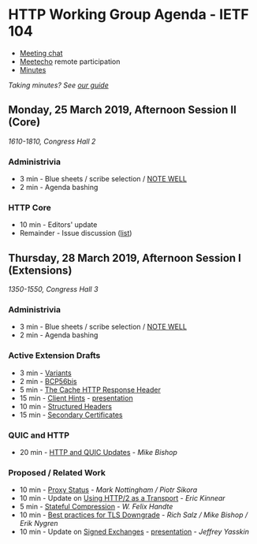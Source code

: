 # HTTP Working Group Agenda - IETF 104

* [Meeting chat](xmpp:httpbis@jabber.ietf.org?join)
* [Meetecho](http://www.meetecho.com/ietf104/httpbis) remote participation
* [Minutes](http://etherpad.tools.ietf.org:9000/p/ietf104httpbis)

*Taking minutes? See [our guide](https://github.com/httpwg/wiki/wiki/TakingMinutes)*


## Monday, 25 March 2019, Afternoon Session II  (Core)

_1610-1810, Congress Hall 2_

### Administrivia

*  3 min - Blue sheets / scribe selection / [NOTE WELL](https://www.ietf.org/about/note-well/)
*  2 min - Agenda bashing

### HTTP Core

* 10 min - Editors' update
* Remainder - Issue discussion ([list](https://github.com/httpwg/http-core/labels/discuss))


## Thursday, 28 March 2019, Afternoon Session I (Extensions)

_1350-1550, Congress Hall 3_

### Administrivia

*  3 min - Blue sheets / scribe selection / [NOTE WELL](https://www.ietf.org/about/note-well/)
*  2 min - Agenda bashing

### Active Extension Drafts

*  3 min - [Variants](https://tools.ietf.org/html/draft-ietf-httpbis-variants)
*  2 min - [BCP56bis](https://tools.ietf.org/html/draft-ietf-httpbis-bcp56bis)
*  5 min - [The Cache HTTP Response Header](https://tools.ietf.org/html/draft-ietf-httpbis-cache-header)
* 15 min - [Client Hints](https://tools.ietf.org/html/draft-ietf-httpbis-client-hints) - [presentation](https://docs.google.com/presentation/d/1mTvisb_3VAQV-XeJS6cRxDDIIFPXJCmOUFYRDTHRQ9w/edit#slide=id.p)
* 10 min - [Structured Headers](https://tools.ietf.org/html/draft-ietf-httpbis-header-structure)
* 15 min - [Secondary Certificates](https://tools.ietf.org/html/draft-ietf-httpbis-http2-secondary-certs)

### QUIC and HTTP

* 20 min - [HTTP and QUIC Updates](https://tools.ietf.org/html/draft-ietf-quic-http) - *Mike Bishop* 

### Proposed / Related Work

* 10 min - [Proxy Status](https://tools.ietf.org/html/draft-nottingham-proxy-status) - *Mark Nottingham / Piotr Sikora*
* 10 min - Update on [Using HTTP/2 as a Transport](https://tools.ietf.org/html/draft-kinnear-httpbis-http2-transport) - *Eric Kinnear*
* 5 min - [Stateful Compression](https://tools.ietf.org/html/draft-kucherawy-httpbis-dict-sec) - *W. Felix Handte*
* 10 min - [Best practices for TLS Downgrade](https://tools.ietf.org/html/draft-richsalz-httpbis-https-downgrade) - *Rich Salz / Mike Bishop / Erik Nygren*
* 10 min - Update on [Signed Exchanges](https://tools.ietf.org/html/draft-yasskin-http-origin-signed-responses) - [presentation](https://docs.google.com/presentation/d/1yeKwls-rnEB3-pikOtJnbmC_ZngEfwGqrBmwST6-Vmc/preview) - *Jeffrey Yasskin*
